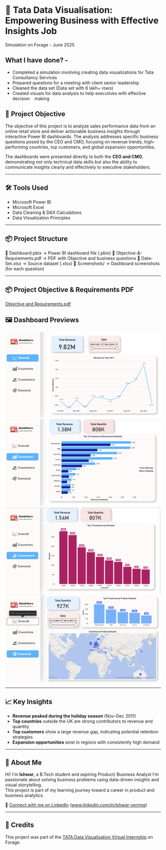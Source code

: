 # 🧠 Tata Data Visualisation: Empowering Business with Effective Insights Job
Simulation on Forage - June 2025

## What I have done? - 

 * Completed a simulation involving creating data visualizations for Tata
   Consultancy Services
 * Prepared questions for a meeting with client senior leadership
 * Cleaned the data set (Data set with 6 lakh+ rows)
 * Created visuals for data analysis to help executives with effective decision
   making

## 🎯 Project Objective

The objective of this project is to analyze sales performance data from an online retail store and deliver actionable business insights through interactive Power BI dashboards. The analysis addresses specific business questions posed by the CEO and CMO, focusing on revenue trends, high-performing countries, top customers, and global expansion opportunities.

The dashboards were presented directly to both the **CEO and CMO**, demonstrating not only technical data skills but also the ability to communicate insights clearly and effectively to executive stakeholders.

---

## 🛠️ Tools Used

- Microsoft Power BI  
- Microsoft Excel  
- Data Cleaning & DAX Calculations  
- Data Visualization Principles  

---

## 📦 Project Structure

📁 Dashboard.pbix → Power BI dashboard file (.pbix)
📁 Objective-&-Requirements.pdf → PDF with Objective and business questions
📁 Data-Set.xlsx → Source dataset (.xlsx)
📁 Screenshots/ → Dashboard screenshots (for each question)

---
## 📦 Project Objective & Requirements PDF
 [Objective and Requirements.pdf](/Objective-&-Requirements.pdf)
## 🖼️ Dashboard Previews

![Q1](./Screenshots/Page1.png)
![Q2](./Screenshots/Page2.png)
![Q3](./Screenshots/Page3.png)
![Q4](./Screenshots/Page4.png)

---

## 📈 Key Insights

- **Revenue peaked during the holiday season** (Nov–Dec 2011)
- **Top countries** outside the UK are strong contributors to revenue and quantity
- **Top customers** show a large revenue gap, indicating potential retention strategies
- **Expansion opportunities** exist in regions with consistently high demand

---

## 👤 About Me

Hi! I'm **Ishwar**, a B.Tech student and aspiring Product/ Business Analyst 
I’m passionate about solving business problems using data-driven insights and visual storytelling.  
This project is part of my learning journey toward a career in product and business analytics.

🔗 [Connect with me on LinkedIn](#) *(www.linkedin.com/in/ishwar-verrma)*

---

## 📄 Credits

This project was part of the [TATA Data Visualisation Virtual Internship](https://www.theforage.com/) on Forage.
